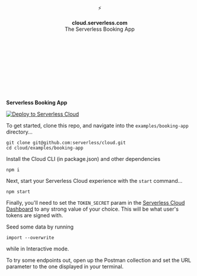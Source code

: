 <br>
<br>
<br>
<br>
<br>
<br>
<br>
<p align="center">
⚡️
<br>
<br>
<b>cloud.serverless.com</b>
<br>
The Serverless Booking App
</p>

<br>
<br>
<br>
<br>
<br>
<br>
<br>
<br>
<br>

**Serverless Booking App**

[![Deploy to Serverless Cloud](https://cloud.serverless.com/deploy.svg)](https://cloud.serverless.com/start/clone?repoUrl=https%3A%2F%2Fgithub.com%2Fserverless%2Fcloud%2Ftree%2Fmain%2Fexamples%2Fbooking-app)

To get started, clone this repo, and navigate into the `examples/booking-app` directory...

```
git clone git@github.com:serverless/cloud.git
cd cloud/examples/booking-app
```

Install the Cloud CLI (in package.json) and other dependencies
```
npm i 
```

Next, start your Serverless Cloud experience with the `start` command...

```
npm start
```

Finally, you'll need to set the `TOKEN_SECRET` param in the [Serverless Cloud Dashboard](https://cloud.serverless.com) to any strong value of your choice. This will be what user's tokens are signed with.

Seed some data by running 
```
import --overwrite
```
while in Interactive mode.

To try some endpoints out, open up the Postman collection and set the URL parameter to the one displayed in your terminal.
